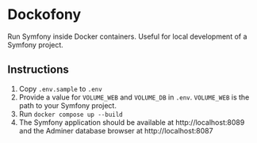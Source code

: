 # Dockofony
Run Symfony inside Docker containers.  Useful for local development of a Symfony project.

## Instructions
1. Copy `.env.sample` to `.env`
1. Provide a value for `VOLUME_WEB` and `VOLUME_DB` in `.env`. `VOLUME_WEB` is the path to your Symfony project.
1. Run `docker compose up --build`
1. The Symfony application should be available at http://localhost:8089 and the Adminer database browser at http://localhost:8087
